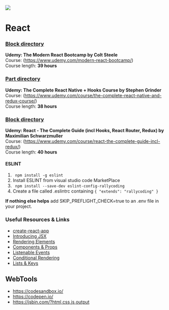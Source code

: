 <a href="https://reactjs.org/docs/getting-started.html"/><img src="https://miro.medium.com/max/3600/1*HSisLuifMO6KbLfPOKtLow.jpeg"></a>
# React

### <u>Block directory </u>
__Udemy: The Modern React Bootcamp by Colt Steele__<br>
Course: (https://www.udemy.com/modern-react-bootcamp/) <br>
Course length: <b>39 hours</b>

### <u>Part directory </u>
__Udemy: The Complete React Native + Hooks Course by Stephen Grinder__<br>
Course: (https://www.udemy.com/course/the-complete-react-native-and-redux-course/) <br>
Course length: <b>38 hours</b>

### <u>Block directory </u>
__Udemy: React - The Complete Guide (incl Hooks, React Router, Redux) by Maximilian Schwarzmuller__<br>
Course: (https://www.udemy.com/course/react-the-complete-guide-incl-redux/) <br>
Course length: <b>40 hours</b>



#### ESLINT
1) ` npm install -g eslint`
2) Install ESLINT from visual studio code MarketPlace
3) ` npm install --save-dev eslint-config-rallycoding`
4) Create a file called .eslintrc containing ` { "extends": "rallycoding" } `

__If nothing else helps__ add SKIP_PREFLIGHT_CHECK=true to an .env file in your project.






### Useful Resources & Links

- [create-react-app](https://github.com/facebookincubator/create-react-app)
- [Introducing JSX](https://reactjs.org/docs/introducing-jsx.html)
- [Rendering Elements](https://reactjs.org/docs/rendering-elements.html)
- [Components & Props](https://reactjs.org/docs/components-and-props.html)
- [Listenable Events](https://reactjs.org/docs/events.html)
- [Conditional Rendering](https://reactjs.org/docs/conditional-rendering.html)
- [Lists & Keys](https://reactjs.org/docs/lists-and-keys.html)

## WebTools
- https://codesandbox.io/
- https://codepen.io/
- https://jsbin.com/?html,css,js,output

